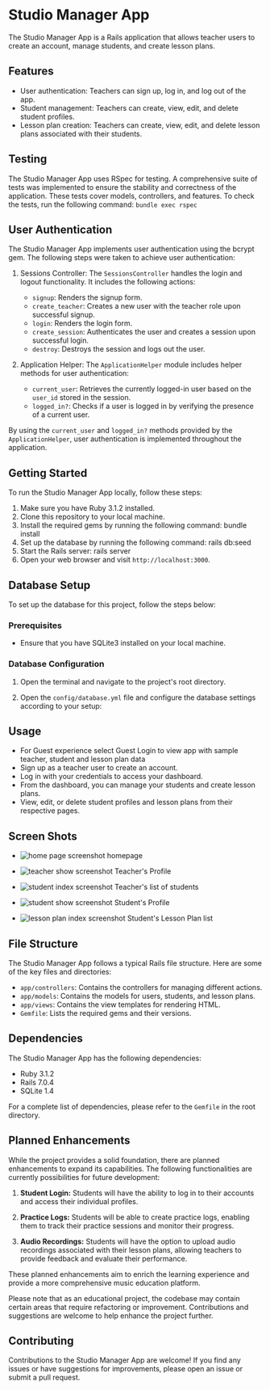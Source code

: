 # Studio Manager App

The Studio Manager App is a Rails application that allows teacher users to 
create an account, manage students, and create lesson plans.

## Features

- User authentication: Teachers can sign up, log in, and log out of the app.
- Student management: Teachers can create, view, edit, and 
  delete student profiles.
- Lesson plan creation: Teachers can create, view, edit, and delete lesson plans 
  associated with their students.

## Testing

The Studio Manager App uses RSpec for testing.  A comprehensive suite of tests was implemented to ensure the stability and correctness of the application. These tests cover models, controllers, and features. To check the tests, run the following command: `bundle exec rspec`

## User Authentication

The Studio Manager App implements user authentication using the bcrypt gem. The following steps were taken to achieve user authentication:

1. Sessions Controller: The `SessionsController` handles the login and logout functionality. It includes the following actions:
   - `signup`: Renders the signup form.
   - `create_teacher`: Creates a new user with the teacher role upon successful signup.
   - `login`: Renders the login form.
   - `create_session`: Authenticates the user and creates a session upon successful login.
   - `destroy`: Destroys the session and logs out the user.

2. Application Helper: The `ApplicationHelper` module includes helper methods for user authentication:
   - `current_user`: Retrieves the currently logged-in user based on the `user_id` stored in the session.
   - `logged_in?`: Checks if a user is logged in by verifying the presence of a current user.

By using the `current_user` and `logged_in?` methods provided by the `ApplicationHelper`, user authentication is implemented throughout the application.

<!-- ## Faker Gem

The Faker gem was untilized to generate realistic and randomized data for student profiles and lesson plans. This allows for a more dynamic and diverse testing and development environment. Faker provides a wide range of data types and methods for generating realistic fake data. To learn more about Faker, visit [the Faker GitHub repository](https://github.com/faker-ruby/faker). -->


## Getting Started

To run the Studio Manager App locally, follow these steps:

1. Make sure you have Ruby 3.1.2 installed.
2. Clone this repository to your local machine.
3. Install the required gems by running the following command: bundle install
4. Set up the database by running the following command: rails db:seed
5. Start the Rails server: rails server
6. Open your web browser and visit `http://localhost:3000`.

## Database Setup

To set up the database for this project, follow the steps below:

### Prerequisites

- Ensure that you have SQLite3 installed on your local machine.

### Database Configuration

1. Open the terminal and navigate to the project's root directory.

2. Open the `config/database.yml` file and configure the database settings according to your setup:



## Usage

- For Guest experience select Guest Login to view app with sample teacher, 
  student and lesson plan data 
- Sign up as a teacher user to create an account.
- Log in with your credentials to access your dashboard.
- From the dashboard, you can manage your students and create lesson plans.
- View, edit, or delete student profiles and lesson plans from their 
  respective pages.

## Screen Shots

- ![home page screenshot](https://studio-manager-profile-images.s3.us-west-1.amazonaws.com/screenshots/StudioManagerScreenshots/home_page_screenshot.png)
  homepage

- ![teacher show screenshot](https://studio-manager-profile-images.s3.us-west-1.amazonaws.com/screenshots/StudioManagerScreenshots/teacher_show_screenshot.png)
  Teacher's Profile

- ![student index screenshot](https://studio-manager-profile-images.s3.us-west-1.amazonaws.com/screenshots/StudioManagerScreenshots/student_index_screenshot.png)
  Teacher's list of students

- ![student show screenshot](https://studio-manager-profile-images.s3.us-west-1.amazonaws.com/screenshots/StudioManagerScreenshots/student_show_sceenshot.png)
  Student's Profile

- ![lesson plan index screenshot](https://studio-manager-profile-images.s3.us-west-1.amazonaws.com/screenshots/StudioManagerScreenshots/lessonplan_index_screenshot.png)
  Student's Lesson Plan list

## File Structure

The Studio Manager App follows a typical Rails file structure. Here are some of 
the key files and directories:

- `app/controllers`: Contains the controllers for managing different actions.
- `app/models`: Contains the models for users, students, and lesson plans.
- `app/views`: Contains the view templates for rendering HTML.
- `Gemfile`: Lists the required gems and their versions.

## Dependencies

The Studio Manager App has the following dependencies:

- Ruby 3.1.2
- Rails 7.0.4
- SQLite 1.4

For a complete list of dependencies, please refer to the `Gemfile` in the 
root directory.

## Planned Enhancements
While the project provides a solid foundation, there are planned enhancements to expand its capabilities. The following functionalities are currently possibilities for future development:

1. **Student Login:** Students will have the ability to log in to their accounts and access their individual profiles.

2. **Practice Logs:** Students will be able to create practice logs, enabling them to track their practice sessions and monitor their progress.

3. **Audio Recordings:** Students will have the option to upload audio recordings associated with their lesson plans, allowing teachers to provide feedback and evaluate their performance.

These planned enhancements aim to enrich the learning experience and provide a more comprehensive music education platform.

Please note that as an educational project, the codebase may contain certain areas that require refactoring or improvement. Contributions and suggestions are welcome to help enhance the project further.

## Contributing

Contributions to the Studio Manager App are welcome! If you find any issues or 
have suggestions for improvements, please open an issue or submit 
a pull request.



<!-- # README

This README would normally document whatever steps are necessary to get the
application up and running.

Things you may want to cover:

* Ruby version

* System dependencies

* Configuration

* Database creation

* Database initialization

* How to run the test suite

* Services (job queues, cache servers, search engines, etc.)

* Deployment instructions

* ...



